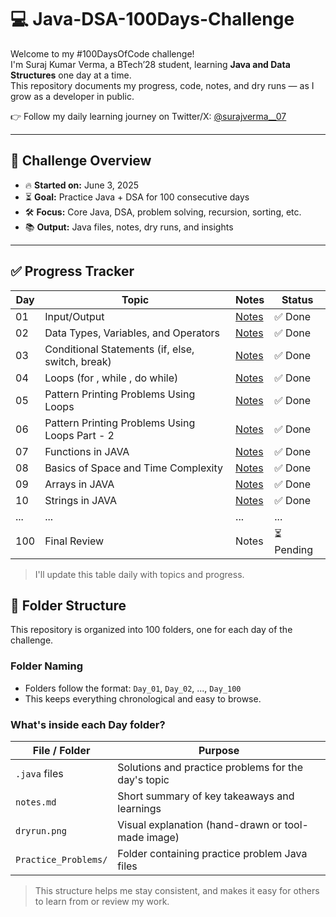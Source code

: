 # 💻 Java-DSA-100Days-Challenge

Welcome to my #100DaysOfCode challenge!  
I'm Suraj Kumar Verma, a BTech’28 student, learning **Java and Data Structures** one day at a time.  
This repository documents my progress, code, notes, and dry runs — as I grow as a developer in public.

👉 Follow my daily learning journey on Twitter/X: [@surajverma__07](https://x.com/surajverma__07)

---

## 📅 Challenge Overview

- 🔥 **Started on:** June 3, 2025  
- ⏳ **Goal:** Practice Java + DSA for 100 consecutive days  
- 🛠️ **Focus:** Core Java, DSA, problem solving, recursion, sorting, etc.  
- 📚 **Output:** Java files, notes, dry runs, and insights

---

## ✅ Progress Tracker

| Day | Topic                              | Notes                      | Status   |
|-----|----------------------------------|----------------------------|----------|
| 01  | Input/Output                     | [Notes](Day_01/notes.md)   | ✅ Done  |
| 02  | Data Types, Variables, and Operators | [Notes](Day_02/notes.md) | ✅ Done  |
| 03  | Conditional Statements (if, else, switch, break) | [Notes](Day_03/notes.md) | ✅ Done  |
| 04  | Loops (for , while , do while) | [Notes](Day_04/notes.md) | ✅ Done  |
| 05  | Pattern Printing Problems Using Loops | [Notes](Day_05/notes.md) | ✅ Done  |
| 06  | Pattern Printing Problems Using Loops Part - 2 | [Notes](Day_06/notes.md) | ✅ Done  |
| 07  |Functions in JAVA| [Notes](Day_07/notes.md) | ✅ Done  |
| 08  |Basics of Space and Time Complexity| [Notes](Day_08/notes.md) | ✅ Done  |
| 09  |Arrays in JAVA| [Notes](Day_09/notes.md) | ✅ Done  |
| 10  |Strings in JAVA| [Notes](Day_10/notes.md) | ✅ Done  |
| ... | ...                            | ...                        | ...      |
| 100 | Final Review                   | Notes  | ⏳ Pending |

> I'll update this table daily with topics and progress.


## 📁 Folder Structure

This repository is organized into 100 folders, one for each day of the challenge.

### Folder Naming

- Folders follow the format: `Day_01`, `Day_02`, ..., `Day_100`
- This keeps everything chronological and easy to browse.

### What's inside each Day folder?

| File / Folder           | Purpose                                               |
|------------------------|-------------------------------------------------------|
| `.java` files           | Solutions and practice problems for the day's topic   |
| `notes.md`              | Short summary of key takeaways and learnings          |
| `dryrun.png`            | Visual explanation (hand-drawn or tool-made image)    |
| `Practice_Problems/`    | Folder containing practice problem Java files         |

> This structure helps me stay consistent, and makes it easy for others to learn from or review my work.
